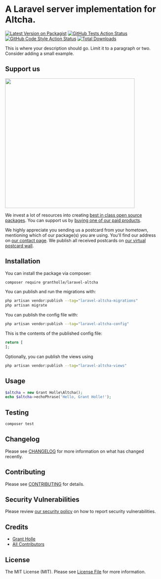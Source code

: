# A Laravel server implementation for Altcha.

[![Latest Version on Packagist](https://img.shields.io/packagist/v/grantholle/laravel-altcha.svg?style=flat-square)](https://packagist.org/packages/grantholle/laravel-altcha)
[![GitHub Tests Action Status](https://img.shields.io/github/actions/workflow/status/grantholle/laravel-altcha/run-tests.yml?branch=main&label=tests&style=flat-square)](https://github.com/grantholle/laravel-altcha/actions?query=workflow%3Arun-tests+branch%3Amain)
[![GitHub Code Style Action Status](https://img.shields.io/github/actions/workflow/status/grantholle/laravel-altcha/fix-php-code-style-issues.yml?branch=main&label=code%20style&style=flat-square)](https://github.com/grantholle/laravel-altcha/actions?query=workflow%3A"Fix+PHP+code+style+issues"+branch%3Amain)
[![Total Downloads](https://img.shields.io/packagist/dt/grantholle/laravel-altcha.svg?style=flat-square)](https://packagist.org/packages/grantholle/laravel-altcha)

This is where your description should go. Limit it to a paragraph or two. Consider adding a small example.

## Support us

[<img src="https://github-ads.s3.eu-central-1.amazonaws.com/laravel-altcha.jpg?t=1" width="419px" />](https://spatie.be/github-ad-click/laravel-altcha)

We invest a lot of resources into creating [best in class open source packages](https://spatie.be/open-source). You can support us by [buying one of our paid products](https://spatie.be/open-source/support-us).

We highly appreciate you sending us a postcard from your hometown, mentioning which of our package(s) you are using. You'll find our address on [our contact page](https://spatie.be/about-us). We publish all received postcards on [our virtual postcard wall](https://spatie.be/open-source/postcards).

## Installation

You can install the package via composer:

```bash
composer require grantholle/laravel-altcha
```

You can publish and run the migrations with:

```bash
php artisan vendor:publish --tag="laravel-altcha-migrations"
php artisan migrate
```

You can publish the config file with:

```bash
php artisan vendor:publish --tag="laravel-altcha-config"
```

This is the contents of the published config file:

```php
return [
];
```

Optionally, you can publish the views using

```bash
php artisan vendor:publish --tag="laravel-altcha-views"
```

## Usage

```php
$altcha = new Grant Holle\Altcha();
echo $altcha->echoPhrase('Hello, Grant Holle!');
```

## Testing

```bash
composer test
```

## Changelog

Please see [CHANGELOG](CHANGELOG.md) for more information on what has changed recently.

## Contributing

Please see [CONTRIBUTING](CONTRIBUTING.md) for details.

## Security Vulnerabilities

Please review [our security policy](../../security/policy) on how to report security vulnerabilities.

## Credits

- [Grant Holle](https://github.com/grantholle)
- [All Contributors](../../contributors)

## License

The MIT License (MIT). Please see [License File](LICENSE.md) for more information.
